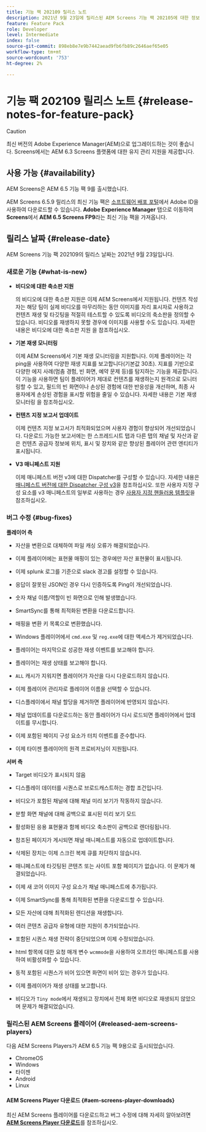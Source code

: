 ```yaml
---
title: 기능 팩 202109 릴리스 노트
description: 2021년 9월 23일에 릴리스된 AEM Screens 기능 팩 202105에 대한 정보를 보려면 이 페이지를 따르십시오.
feature: Feature Pack
role: Developer
level: Intermediate
index: false
source-git-commit: 898eb8e7e9b7442aead9fb6fb89c2646aef65e05
workflow-type: tm+mt
source-wordcount: '753'
ht-degree: 2%

---
```


# 기능 팩 202109 릴리스 노트 {#release-notes-for-feature-pack}

>[!CAUTION]
>최신 버전의 Adobe Experience Manager(AEM)으로 업그레이드하는 것이 좋습니다. Screens에서는 AEM 6.3 Screens 플랫폼에 대한 유지 관리 지원을 제공합니다.

## 사용 가능 {#availability}

AEM Screens은 AEM 6.5 기능 팩 9를 출시했습니다.

AEM Screens 6.5.9 릴리스의 최신 기능 팩은 [소프트웨어 배포 포털](https://experience.adobe.com/#/downloads/content/software-distribution/en/aem.html)에서 Adobe ID을 사용하여 다운로드할 수 있습니다. **Adobe Experience Manager** 탭으로 이동하여 **Screens**&#x200B;에서 **AEM 6.5 Screens FP9**&#x200B;라는 최신 기능 팩을 가져옵니다.

## 릴리스 날짜 {#release-date}

AEM Screens 기능 팩 202109의 릴리스 날짜는 2021년 9월 23일입니다.

### 새로운 기능 {#what-is-new}

* **비디오에 대한 축소판 지원**

   의 비디오에 대한 축소판 지원은 이제 AEM Screens에서 지원됩니다. 컨텐츠 작성자는 해당 팀이 실제 비디오를 마무리하는 동안 이미지를 자리 표시자로 사용하고 컨텐츠 재생 및 타깃팅을 적절히 테스트할 수 있도록 비디오의 축소판을 정의할 수 있습니다. 비디오를 재생하지 못할 경우에 이미지를 사용할 수도 있습니다.
자세한 내용은 비디오에 대한 축소판 지원 을 참조하십시오.

* **기본 재생 모니터링**

   이제 AEM Screens에서 기본 재생 모니터링을 지원합니다. 이제 플레이어는 각 ping을 사용하여 다양한 재생 지표를 보고합니다(기본값 30초). 지표를 기반으로 다양한 에지 사례(멈춤 경험, 빈 화면, 예약 문제 등)를 탐지하는 기능을 제공합니다. 이 기능을 사용하면 팀이 플레이어가 제대로 컨텐츠를 재생하는지 원격으로 모니터링할 수 있고, 필드의 빈 화면이나 손상된 경험에 대한 반응성을 개선하며, 최종 사용자에게 손상된 경험을 표시할 위험을 줄일 수 있습니다.
자세한 내용은 기본 재생 모니터링 을 참조하십시오.

* **컨텐츠 지정 보고서 업데이트**

   이제 컨텐츠 지정 보고서가 최적화되었으며 사용자 경험이 향상되어 개선되었습니다. 다운로드 가능한 보고서에는 한 스프레드시트 탭과 다른 탭의 채널 및 자산과 같은 컨텐츠 공급자 정보에 위치, 표시 및 장치와 같은 향상된 플레이어 관련 엔티티가 표시됩니다.

* **V3 매니페스트 지원**

   이제 매니페스트 버전 v3에 대한 Dispatcher를 구성할 수 있습니다. 자세한 내용은 [매니페스트 버전에 대한 Dispatcher 구성 v3](https://experienceleague.adobe.com/docs/experience-manager-screens/user-guide/administering/dispatcher-configurations-aem-screens.html?lang=en#configuring-dispatcherv3)을 참조하십시오.
또한 사용자 지정 구성 요소를 v3 매니페스트의 일부로 사용하는 경우 [사용자 지정 핸들러용 템플릿](https://experienceleague.adobe.com/docs/experience-manager-screens/user-guide/developing/developing-custom-component-tutorial-develop.html?lang=en#custom-handlers)을 참조하십시오.


### 버그 수정 {#bug-fixes}

**플레이어 측**

* 자산을 변환으로 대체하여 파일 캐싱 오류가 해결되었습니다.

* 이제 플레이어에는 표현물 매핑이 있는 경우에만 자산 표현물이 표시됩니다.

* 이제 splunk 로그를 기준으로 slack 경고를 설정할 수 있습니다.

* 응답이 잘못된 JSON인 경우 다시 인증하도록 Ping이 개선되었습니다.

* 숫자 채널 이름/역할이 빈 화면으로 인해 발생했습니다.

* SmartSync를 통해 최적화된 변환을 다운로드합니다.

* 매핑을 변환 키 목록으로 변환했습니다.

* Windows 플레이어에서 `cmd.exe` 및 `reg.exe`에 대한 액세스가 제거되었습니다.

* 플레이어는 마지막으로 성공한 재생 이벤트를 보고해야 합니다.

* 플레이어는 재생 상태를 보고해야 합니다.

* `ALL` 캐시가 지워지면 플레이어가 자산을 다시 다운로드하지 않습니다.

* 이제 플레이어 관리자로 플레이어 이름을 선택할 수 있습니다.

* 디스플레이에서 채널 할당을 제거하면 플레이어에 반영되지 않습니다.

* 채널 업데이트를 다운로드하는 동안 플레이어가 다시 로드되면 플레이어에서 업데이트를 무시합니다.

* 이제 포함된 페이지 구성 요소가 터치 이벤트를 준수합니다.

* 이제 타이젠 플레이어의 원격 프로비저닝이 지원됩니다.

**서버 측**

* Target 비디오가 표시되지 않음
* 디스플레이 데이터를 시퀀스로 브로드캐스트하는 경합 조건입니다.

* 비디오가 포함된 채널에 대해 채널 미리 보기가 작동하지 않습니다.

* 분할 화면 채널에 대해 공백으로 표시된 미리 보기 모드

* 활성화된 응용 표현물과 함께 비디오 축소판이 공백으로 렌더링됩니다.

* 참조된 페이지가 게시되면 채널 매니페스트를 자동으로 업데이트합니다.

* 삭제된 장치는 이제 스크린 복제 큐를 차단하지 않습니다.

* 매니페스트에 타깃팅된 콘텐츠 또는 사이트 포함 페이지가 없습니다. 이 문제가 해결되었습니다.

* 이제 새 코어 이미지 구성 요소가 채널 매니페스트에 추가됩니다.

* 이제 SmartSync를 통해 최적화된 변환을 다운로드할 수 있습니다.

* 모든 자산에 대해 최적화된 렌디션을 재생합니다.

* 여러 콘텐츠 공급자 유형에 대한 지원이 추가되었습니다.

* 포함된 시퀀스 재생 전략이 중단되었으며 이제 수정되었습니다.

* html 항목에 대한 요청 매개 변수 `wcmmode`을 사용하여 오프라인 매니페스트를 사용하여 비활성화할 수 있습니다.

* 동적 포함된 시퀀스가 비어 있으면 화면이 비어 있는 경우가 있습니다.

* 이제 플레이어가 재생 상태를 보고합니다.

* 비디오가 `Tiny mode`에서 재생되고 장치에서 전체 화면 비디오로 재생되지 않았으며 문제가 해결되었습니다.

### 릴리스된 AEM Screens 플레이어 {#released-aem-screens-players}

다음 AEM Screens Players가 AEM 6.5 기능 팩 9용으로 출시되었습니다.

* ChromeOS
* Windows
* 타이젠
* Android
* Linux

#### AEM Screens Player 다운로드  {#aem-screens-player-downloads}

최신 AEM Screens 플레이어를 다운로드하고 버그 수정에 대해 자세히 알아보려면 **[AEM Screens Player 다운로드](https://download.macromedia.com/screens/index.html)**&#x200B;를 참조하십시오.
